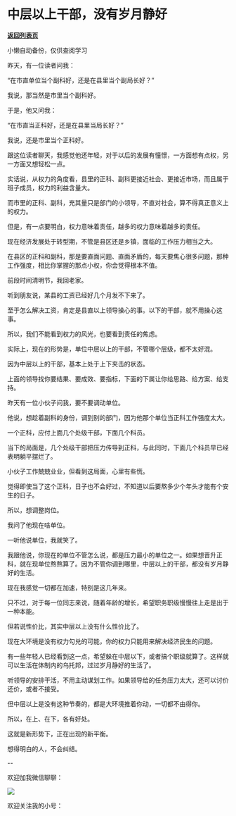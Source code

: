 # 中层以上干部，没有岁月静好

[**返回列表页**](/gzh/费曼的小茶馆)

小懒自动备份，仅供查阅学习

昨天，有一位读者问我：  

“在市直单位当个副科好，还是在县里当个副局长好？”

我说，那当然是市里当个副科好。

于是，他又问我：  

“在市直当正科好，还是在县里当局长好？”

我说，还是市里当个正科好。

跟这位读者聊天，我感觉他还年轻，对于以后的发展有憧憬，一方面想有点权，另一方面又想轻松一点。

实话说，从权力的角度看，县里的正科、副科更接近社会、更接近市场，而且属于班子成员，权力的利益含量大。  

而市里的正科、副科，充其量只是部门的小领导，不直对社会，算不得真正意义上的权力。  

但是，有一点要明白，权力意味着责任，越多的权力意味着越多的责任。  

现在经济发展处于转型期，不管是县区还是乡镇，面临的工作压力相当之大。  

在县区的正科和副科，那是要直面问题、直面矛盾的，每天要焦心很多问题，那种工作强度，相比你掌握的那点小权，你会觉得根本不值。  

前段时间清明节，我回老家。  

听到朋友说，某县的工资已经好几个月发不下来了。

至于怎么解决工资，肯定是县直以上领导操心的事。以下的干部，就不用操心这事。

所以，我们不能看到权力的风光，也要看到责任的焦虑。  

实际上，现在的形势是，单位中层以上的干部，不管哪个层级，都不太好混。  

因为中层以上的干部，基本上处于上下夹击的状态。

上面的领导找你要结果、要成效、要指标，下面的下属让你给思路、给方案、给支持。  

昨天有一位小伙子问我，要不要调动单位。

他说，想趁着副科的身份，调到别的部门，因为他那个单位当正科工作强度太大。  

一个正科，应付上面几个处级干部，下面几个科员。  

当下的局面是，几个处级干部把压力传导到正科，与此同时，下面几个科员早已经表明躺平摆烂了。

小伙子工作兢兢业业，但看到这局面，心里有些慌。  

觉得即使当了这个正科，日子也不会好过，不知道以后要熬多少个年头才能有个安生的日子。

所以，想调整岗位。

我问了他现在啥单位。  

一听他说单位，我就笑了。  

我跟他说，你现在的单位不管怎么说，都是压力最小的单位之一。如果想晋升正科，就在现单位熬熬算了。因为不管你调到哪里，中层以上的干部，都没有岁月静好的生活。

现在我感觉一切都在加速，特别是这几年来。

只不过，对于每一位同志来说，随着年龄的增长，希望职务职级慢慢往上走是出于一种本能。  

但若说性价比，其实中层以上没有什么性价比了。

现在大环境是没有权力勾兑的可能，你的权力只能用来解决经济民生的问题。  

有一些年轻人已经看到这一点，希望躲在中层以下，或者搞个职级就算了。这样就可以生活在体制内的乌托邦，过过岁月静好的生活了。

听领导的安排干活，不用主动谋划工作。如果领导给的任务压力太大，还可以讨价还价，或者不接受。

但中层以上是没有这种节奏的，都是大环境推着你动，一切都不由得你。

所以，在上、在下，各有好处。

这就是新形势下，正在出现的新平衡。  

想得明白的人，不会纠结。  

\--

欢迎加我微信聊聊：  

![](https://mmbiz.qpic.cn/mmbiz_jpg/4ufdCXwkRAogiaBPlLVvMdhW25OKOspeLKicEd7LtibnPG1m66ljicjv5q7W5uHrPrOnhOiaExezAKMkAnQpKcBBLMw/640?wx_fmt=jpeg&from;=appmsg)

欢迎关注我的小号：  

